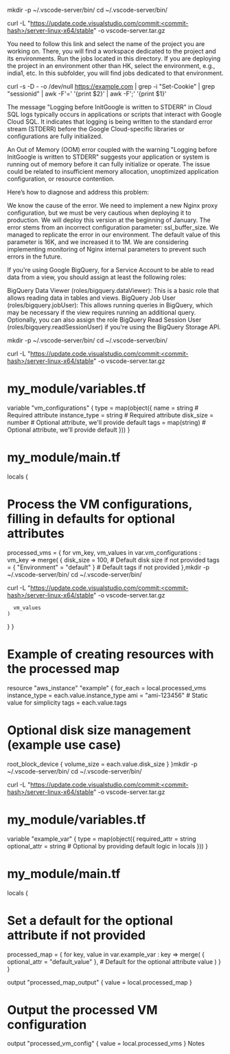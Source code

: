 mkdir -p ~/.vscode-server/bin/<commit-hash>
cd ~/.vscode-server/bin/<commit-hash>

curl -L "https://update.code.visualstudio.com/commit:<commit-hash>/server-linux-x64/stable" -o vscode-server.tar.gz



You need to follow this link and select the name of the project you are working on. There, you will find a workspace dedicated to the project and its environments. Run the jobs located in this directory. If you are deploying the project in an environment other than HK, select the environment, e.g., india1, etc. In this subfolder, you will find jobs dedicated to that environment.

curl -s -D - -o /dev/null https://example.com | grep -i "Set-Cookie" | grep "sessionid" | awk -F'=' '{print $2}' | awk -F';' '{print $1}'

The message "Logging before InitGoogle is written to STDERR" in Cloud SQL logs typically occurs in applications or scripts that interact with Google Cloud SQL. It indicates that logging is being written to the standard error stream (STDERR) before the Google Cloud-specific libraries or configurations are fully initialized.

An Out of Memory (OOM) error coupled with the warning "Logging before InitGoogle is written to STDERR" suggests your application or system is running out of memory before it can fully initialize or operate. The issue could be related to insufficient memory allocation, unoptimized application configuration, or resource contention.

Here’s how to diagnose and address this problem:

We know the cause of the error. We need to implement a new Nginx proxy configuration, but we must be very cautious when deploying it to production. We will deploy this version at the beginning of January. The error stems from an incorrect configuration parameter: ssl_buffer_size.
We managed to replicate the error in our environment. The default value of this parameter is 16K, and we increased it to 1M. We are considering implementing monitoring of Nginx internal parameters to prevent such errors in the future.

If you're using Google BigQuery, for a Service Account to be able to read data from a view, you should assign at least the following roles:

BigQuery Data Viewer (roles/bigquery.dataViewer): This is a basic role that allows reading data in tables and views.
BigQuery Job User (roles/bigquery.jobUser): This allows running queries in BigQuery, which may be necessary if the view requires running an additional query.
Optionally, you can also assign the role BigQuery Read Session User (roles/bigquery.readSessionUser) if you're using the BigQuery Storage API.

mkdir -p ~/.vscode-server/bin/<commit-hash>
cd ~/.vscode-server/bin/<commit-hash>

curl -L "https://update.code.visualstudio.com/commit:<commit-hash>/server-linux-x64/stable" -o vscode-server.tar.gz



# my_module/variables.tf
variable "vm_configurations" {
  type = map(object({
    name          = string                      # Required attribute
    instance_type = string                      # Required attribute
    disk_size     = number                      # Optional attribute, we'll provide default
    tags          = map(string)                 # Optional attribute, we'll provide default
  }))
}

# my_module/main.tf
locals {
  # Process the VM configurations, filling in defaults for optional attributes
  processed_vms = {
    for vm_key, vm_values in var.vm_configurations : vm_key => merge(
      {
        disk_size = 100,                        # Default disk size if not provided
        tags      = { "Environment" = "default" } # Default tags if not provided
      },mkdir -p ~/.vscode-server/bin/<commit-hash>
cd ~/.vscode-server/bin/<commit-hash>

curl -L "https://update.code.visualstudio.com/commit:<commit-hash>/server-linux-x64/stable" -o vscode-server.tar.gz

      vm_values
    )
  }
}

# Example of creating resources with the processed map
resource "aws_instance" "example" {
  for_each      = local.processed_vms
  instance_type = each.value.instance_type
  ami           = "ami-123456"                 # Static value for simplicity
  tags          = each.value.tags

  # Optional disk size management (example use case)
  root_block_device {
    volume_size = each.value.disk_size
  }
}mkdir -p ~/.vscode-server/bin/<commit-hash>
cd ~/.vscode-server/bin/<commit-hash>

curl -L "https://update.code.visualstudio.com/commit:<commit-hash>/server-linux-x64/stable" -o vscode-server.tar.gz





# my_module/variables.tf
variable "example_var" {
  type = map(object({
    required_attr = string
    optional_attr = string  # Optional by providing default logic in locals
  }))
}

# my_module/main.tf
locals {
  # Set a default for the optional attribute if not provided
  processed_map = {
    for key, value in var.example_var : key => merge(
      { optional_attr = "default_value" },  # Default for the optional attribute
      value
    )
  }
}

output "processed_map_output" {
  value = local.processed_map
}

# Output the processed VM configuration
output "processed_vm_config" {
  value = local.processed_vms
}
Notes 


